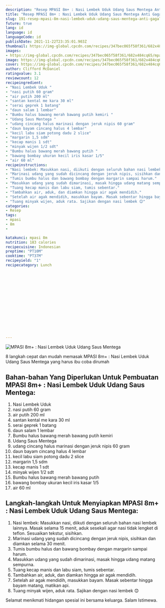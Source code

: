 ```yaml
---
description: "Resep MPASI 8m+ : Nasi Lembek Uduk Udang Saus Mentega Anti Gagal"
title: "Resep MPASI 8m+ : Nasi Lembek Uduk Udang Saus Mentega Anti Gagal"
slug: 191-resep-mpasi-8m-nasi-lembek-uduk-udang-saus-mentega-anti-gagal
future: true
lang: id
language: id
languageCode: id
publishDate: 2021-11-22T23:35:01.903Z 
thumbnail: https://img-global.cpcdn.com/recipes/347bec065f58f361/682x484cq65/mpasi-8m-nasi-lembek-uduk-udang-saus-mentega-foto-resep-utama.png
images:
- https://img-global.cpcdn.com/recipes/347bec065f58f361/682x484cq65/mpasi-8m-nasi-lembek-uduk-udang-saus-mentega-foto-resep-utama.png
image: https://img-global.cpcdn.com/recipes/347bec065f58f361/682x484cq65/mpasi-8m-nasi-lembek-uduk-udang-saus-mentega-foto-resep-utama.png
cover: https://img-global.cpcdn.com/recipes/347bec065f58f361/682x484cq65/mpasi-8m-nasi-lembek-uduk-udang-saus-mentega-foto-resep-utama.png
author: Clifford McDaniel
ratingvalue: 3.1
reviewcount: 12
recipeingredient:
- "Nasi Lembek Uduk "
- "nasi putih 60 gram"
- "air putih 200 ml"
- "santan kental me kara 30 ml"
- "serai geprek 1 batang"
- "daun salam 1 lembar"
- "Bumbu halus bawang merah bawang putih kemiri "
- "Udang Saus Mentega "
- "udang cincang halus marinasi dengan jeruk nipis 60 gram"
- "daun bayam cincang halus 4 lembar"
- "kecil labu siam potong dadu 2 slice"
- "margarin 1,5 sdm"
- "kecap manis 1 sdt"
- "minyak wijen 1/2 sdt"
- "Bumbu halus bawang merah bawang putih "
- "bawang bombay ukuran kecil iris kasar 1/5"
- "air 60 ml"
recipeinstructions:
- "Nasi lembek: Masukkan nasi, diikuti dengan seluruh bahan nasi lembek lainnya. Masak selama 15 menit, aduk sesekali agar nasi tidak lengket di teflon. Sesuaikan tekstur, sisihkan."
- "Marinasi udang yang sudah dicincang dengan jeruk nipis, sisihkan dan diamkan selama 30 menit."
- "Tumis bumbu halus dan bawang bombay dengan margarin sampai harum."
- "Masukkan udang yang sudah dimarinasi, masak hingga udang matang sempurna."
- "Tuang kecap manis dan labu siam, tumis sebentar."
- "Tambahkan air, aduk, dan diamkan hingga air agak mendidih."
- "Setelah air agak mendidih, masukkan bayam. Masak sebentar hingga bayam matang, matikan api."
- "Tuang minyak wijen, aduk rata. Sajikan dengan nasi lembek 😊"
categories:
- Resep
tags:
- mpasi
- 8m
- 

katakunci: mpasi 8m  
nutrition: 183 calories
recipecuisine: Indonesian
preptime: "PT10M"
cooktime: "PT37M"
recipeyield: "1"
recipecategory: Lunch


     
    
    
    
    
    
    
    
    
    
    
      
    
---
```



![MPASI 8m+ : Nasi Lembek Uduk Udang Saus Mentega](https://img-global.cpcdn.com/recipes/347bec065f58f361/682x484cq65/mpasi-8m-nasi-lembek-uduk-udang-saus-mentega-foto-resep-utama.png)

8 langkah cepat dan mudah memasak  MPASI 8m+ : Nasi Lembek Uduk Udang Saus Mentega yang harus ibu coba dirumah

<!--inarticleads1-->

## Bahan-bahan Yang Diperlukan Untuk Pembuatan MPASI 8m+ : Nasi Lembek Uduk Udang Saus Mentega:

1. Nasi Lembek Uduk 
1. nasi putih 60 gram
1. air putih 200 ml
1. santan kental me kara 30 ml
1. serai geprek 1 batang
1. daun salam 1 lembar
1. Bumbu halus bawang merah bawang putih kemiri 
1. Udang Saus Mentega 
1. udang cincang halus marinasi dengan jeruk nipis 60 gram
1. daun bayam cincang halus 4 lembar
1. kecil labu siam potong dadu 2 slice
1. margarin 1,5 sdm
1. kecap manis 1 sdt
1. minyak wijen 1/2 sdt
1. Bumbu halus bawang merah bawang putih 
1. bawang bombay ukuran kecil iris kasar 1/5
1. air 60 ml



<!--inarticleads2-->

## Langkah-langkah Untuk Menyiapkan MPASI 8m+ : Nasi Lembek Uduk Udang Saus Mentega:

1. Nasi lembek: Masukkan nasi, diikuti dengan seluruh bahan nasi lembek lainnya. Masak selama 15 menit, aduk sesekali agar nasi tidak lengket di teflon. Sesuaikan tekstur, sisihkan.
1. Marinasi udang yang sudah dicincang dengan jeruk nipis, sisihkan dan diamkan selama 30 menit.
1. Tumis bumbu halus dan bawang bombay dengan margarin sampai harum.
1. Masukkan udang yang sudah dimarinasi, masak hingga udang matang sempurna.
1. Tuang kecap manis dan labu siam, tumis sebentar.
1. Tambahkan air, aduk, dan diamkan hingga air agak mendidih.
1. Setelah air agak mendidih, masukkan bayam. Masak sebentar hingga bayam matang, matikan api.
1. Tuang minyak wijen, aduk rata. Sajikan dengan nasi lembek 😊




Selamat menikmati hidangan spesial ini bersama keluarga. Salam Istimewa.
